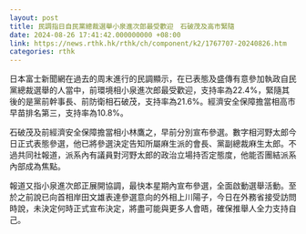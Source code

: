 ```yaml
---
layout: post
title: 民調指日自民黨總裁選舉小泉進次郎最受歡迎　石破茂及高市緊隨
date: 2024-08-26 17:41:42.000000000 +08:00
link: https://news.rthk.hk/rthk/ch/component/k2/1767707-20240826.htm
categories: rthk
---
```


日本富士新聞網在過去的周末進行的民調顯示，在已表態及盛傳有意參加執政自民黨總裁選舉的人當中，前環境相小泉進次郎最受歡迎，支持率為22.4%，緊隨其後的是黨前幹事長、前防衛相石破茂，支持率為21.6%。經濟安全保障擔當相高市早苗排名第三，支持率為10.8%。

石破茂及前經濟安全保障擔當相小林鷹之，早前分別宣布參選。數字相河野太郎今日正式表態參選，他已將參選決定告知所屬麻生派的會長、黨副總裁麻生太郎。不過共同社報道，派系內有議員對河野太郎的政治立場持否定態度，他能否團結派系內部成為焦點。

報道又指小泉進次郎正展開協調，最快本星期內宣布參選，全面啟動選舉活動。至於之前說已向首相岸田文雄表達參選意向的外相上川陽子，今日在外務省接受訪問時說，未決定何時正式宣布決定，將盡可能與更多人會晤，確保推舉人全力支持自己。
